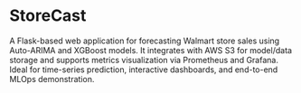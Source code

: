 # StoreCast
A Flask-based web application for forecasting Walmart store sales using Auto-ARIMA and XGBoost models. It integrates with AWS S3 for model/data storage and supports metrics visualization via Prometheus and Grafana. Ideal for time-series prediction, interactive dashboards, and end-to-end MLOps demonstration.
